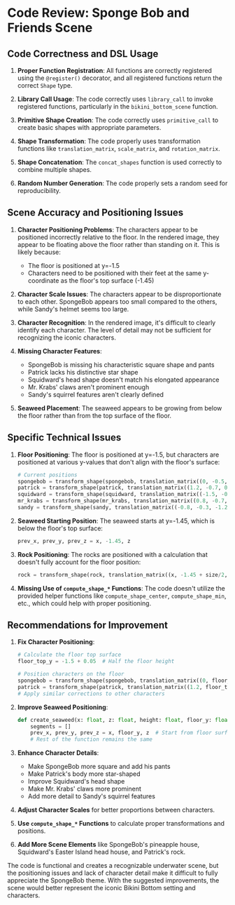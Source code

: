 # Code Review: Sponge Bob and Friends Scene

## Code Correctness and DSL Usage

1. **Proper Function Registration**: All functions are correctly registered using the `@register()` decorator, and all registered functions return the correct `Shape` type.

2. **Library Call Usage**: The code correctly uses `library_call` to invoke registered functions, particularly in the `bikini_bottom_scene` function.

3. **Primitive Shape Creation**: The code correctly uses `primitive_call` to create basic shapes with appropriate parameters.

4. **Shape Transformation**: The code properly uses transformation functions like `translation_matrix`, `scale_matrix`, and `rotation_matrix`.

5. **Shape Concatenation**: The `concat_shapes` function is used correctly to combine multiple shapes.

6. **Random Number Generation**: The code properly sets a random seed for reproducibility.

## Scene Accuracy and Positioning Issues

1. **Character Positioning Problems**: The characters appear to be positioned incorrectly relative to the floor. In the rendered image, they appear to be floating above the floor rather than standing on it. This is likely because:
   - The floor is positioned at y=-1.5
   - Characters need to be positioned with their feet at the same y-coordinate as the floor's top surface (-1.45)

2. **Character Scale Issues**: The characters appear to be disproportionate to each other. SpongeBob appears too small compared to the others, while Sandy's helmet seems too large.

3. **Character Recognition**: In the rendered image, it's difficult to clearly identify each character. The level of detail may not be sufficient for recognizing the iconic characters.

4. **Missing Character Features**:
   - SpongeBob is missing his characteristic square shape and pants
   - Patrick lacks his distinctive star shape
   - Squidward's head shape doesn't match his elongated appearance
   - Mr. Krabs' claws aren't prominent enough
   - Sandy's squirrel features aren't clearly defined

5. **Seaweed Placement**: The seaweed appears to be growing from below the floor rather than from the top surface of the floor.

## Specific Technical Issues

1. **Floor Positioning**: The floor is positioned at y=-1.5, but characters are positioned at various y-values that don't align with the floor's surface:
   ```python
   # Current positions
   spongebob = transform_shape(spongebob, translation_matrix((0, -0.5, 0)))
   patrick = transform_shape(patrick, translation_matrix((1.2, -0.7, 0.3)))
   squidward = transform_shape(squidward, translation_matrix((-1.5, -0.5, 0.3)))
   mr_krabs = transform_shape(mr_krabs, translation_matrix((0.8, -0.7, -1.5)))
   sandy = transform_shape(sandy, translation_matrix((-0.8, -0.3, -1.2)))
   ```

2. **Seaweed Starting Position**: The seaweed starts at y=-1.45, which is below the floor's top surface:
   ```python
   prev_x, prev_y, prev_z = x, -1.45, z
   ```

3. **Rock Positioning**: The rocks are positioned with a calculation that doesn't fully account for the floor position:
   ```python
   rock = transform_shape(rock, translation_matrix((x, -1.45 + size/2, z)))
   ```

4. **Missing Use of `compute_shape_*` Functions**: The code doesn't utilize the provided helper functions like `compute_shape_center`, `compute_shape_min`, etc., which could help with proper positioning.

## Recommendations for Improvement

1. **Fix Character Positioning**:
   ```python
   # Calculate the floor top surface
   floor_top_y = -1.5 + 0.05  # Half the floor height
   
   # Position characters on the floor
   spongebob = transform_shape(spongebob, translation_matrix((0, floor_top_y + compute_shape_min(spongebob)[1], 0)))
   patrick = transform_shape(patrick, translation_matrix((1.2, floor_top_y + compute_shape_min(patrick)[1], 0.3)))
   # Apply similar corrections to other characters
   ```

2. **Improve Seaweed Positioning**:
   ```python
   def create_seaweed(x: float, z: float, height: float, floor_y: float) -> Shape:
       segments = []
       prev_x, prev_y, prev_z = x, floor_y, z  # Start from floor surface
       # Rest of the function remains the same
   ```

3. **Enhance Character Details**:
   - Make SpongeBob more square and add his pants
   - Make Patrick's body more star-shaped
   - Improve Squidward's head shape
   - Make Mr. Krabs' claws more prominent
   - Add more detail to Sandy's squirrel features

4. **Adjust Character Scales** for better proportions between characters.

5. **Use `compute_shape_*` Functions** to calculate proper transformations and positions.

6. **Add More Scene Elements** like SpongeBob's pineapple house, Squidward's Easter Island head house, and Patrick's rock.

The code is functional and creates a recognizable underwater scene, but the positioning issues and lack of character detail make it difficult to fully appreciate the SpongeBob theme. With the suggested improvements, the scene would better represent the iconic Bikini Bottom setting and characters.